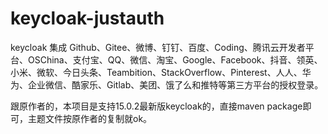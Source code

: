 # keycloak-justauth
keycloak 集成 Github、Gitee、微博、钉钉、百度、Coding、腾讯云开发者平台、OSChina、支付宝、QQ、微信、淘宝、Google、Facebook、抖音、领英、小米、微软、今日头条、Teambition、StackOverflow、Pinterest、人人、华为、企业微信、酷家乐、Gitlab、美团、饿了么和推特等第三方平台的授权登录。

跟原作者的，本项目是支持15.0.2最新版keycloak的，直接maven package即可，主题文件按原作者的复制就ok。
